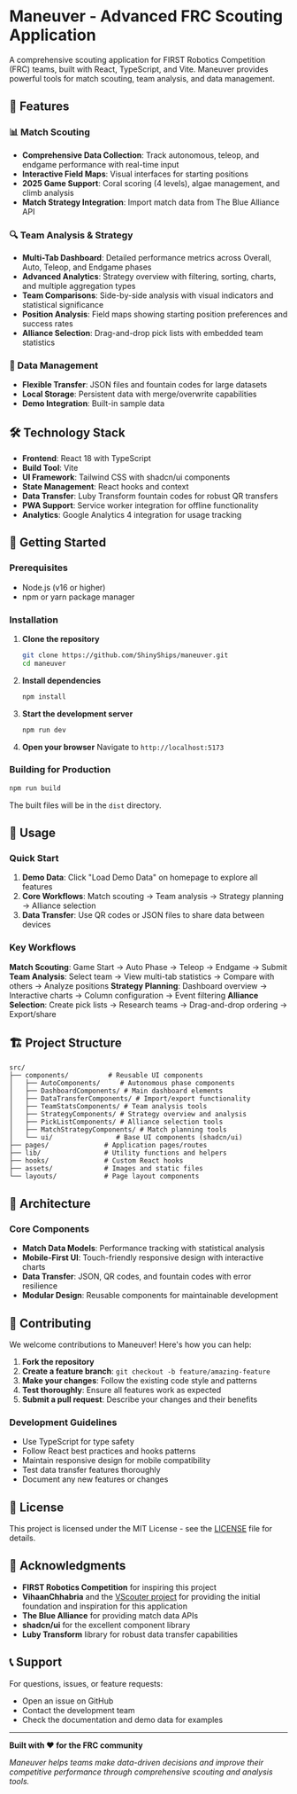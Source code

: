 # Maneuver - Advanced FRC Scouting Application

A comprehensive scouting application for FIRST Robotics Competition (FRC) teams, built with React, TypeScript, and Vite. Maneuver provides powerful tools for match scouting, team analysis, and data management.

## 🚀 Features

### 📊 Match Scouting
- **Comprehensive Data Collection**: Track autonomous, teleop, and endgame performance with real-time input
- **Interactive Field Maps**: Visual interfaces for starting positions
- **2025 Game Support**: Coral scoring (4 levels), algae management, and climb analysis
- **Match Strategy Integration**: Import match data from The Blue Alliance API

### 🔍 Team Analysis & Strategy
- **Multi-Tab Dashboard**: Detailed performance metrics across Overall, Auto, Teleop, and Endgame phases
- **Advanced Analytics**: Strategy overview with filtering, sorting, charts, and multiple aggregation types
- **Team Comparisons**: Side-by-side analysis with visual indicators and statistical significance
- **Position Analysis**: Field maps showing starting position preferences and success rates
- **Alliance Selection**: Drag-and-drop pick lists with embedded team statistics

### 📱 Data Management
- **Flexible Transfer**: JSON files and fountain codes for large datasets
- **Local Storage**: Persistent data with merge/overwrite capabilities
- **Demo Integration**: Built-in sample data

## 🛠️ Technology Stack

- **Frontend**: React 18 with TypeScript
- **Build Tool**: Vite
- **UI Framework**: Tailwind CSS with shadcn/ui components
- **State Management**: React hooks and context
- **Data Transfer**: Luby Transform fountain codes for robust QR transfers
- **PWA Support**: Service worker integration for offline functionality
- **Analytics**: Google Analytics 4 integration for usage tracking

## 🚀 Getting Started

### Prerequisites
- Node.js (v16 or higher)
- npm or yarn package manager

### Installation

1. **Clone the repository**
   ```bash
   git clone https://github.com/ShinyShips/maneuver.git
   cd maneuver
   ```

2. **Install dependencies**
   ```bash
   npm install
   ```

3. **Start the development server**
   ```bash
   npm run dev
   ```

4. **Open your browser**
   Navigate to `http://localhost:5173`

### Building for Production

```bash
npm run build
```

The built files will be in the `dist` directory.

## 📖 Usage

### Quick Start
1. **Demo Data**: Click "Load Demo Data" on homepage to explore all features
2. **Core Workflows**: Match scouting → Team analysis → Strategy planning → Alliance selection
3. **Data Transfer**: Use QR codes or JSON files to share data between devices

### Key Workflows

**Match Scouting**: Game Start → Auto Phase → Teleop → Endgame → Submit
**Team Analysis**: Select team → View multi-tab statistics → Compare with others → Analyze positions
**Strategy Planning**: Dashboard overview → Interactive charts → Column configuration → Event filtering
**Alliance Selection**: Create pick lists → Research teams → Drag-and-drop ordering → Export/share

## 🏗️ Project Structure

```
src/
├── components/          # Reusable UI components
│   ├── AutoComponents/     # Autonomous phase components
│   ├── DashboardComponents/ # Main dashboard elements
│   ├── DataTransferComponents/ # Import/export functionality
│   ├── TeamStatsComponents/ # Team analysis tools
│   ├── StrategyComponents/ # Strategy overview and analysis
│   ├── PickListComponents/ # Alliance selection tools
│   ├── MatchStrategyComponents/ # Match planning tools
│   └── ui/                # Base UI components (shadcn/ui)
├── pages/              # Application pages/routes
├── lib/                # Utility functions and helpers
├── hooks/              # Custom React hooks
├── assets/             # Images and static files
└── layouts/            # Page layout components
```

## 🔧 Architecture

### Core Components
- **Match Data Models**: Performance tracking with statistical analysis
- **Mobile-First UI**: Touch-friendly responsive design with interactive charts
- **Data Transfer**: JSON, QR codes, and fountain codes with error resilience
- **Modular Design**: Reusable components for maintainable development

## 🤝 Contributing

We welcome contributions to Maneuver! Here's how you can help:

1. **Fork the repository**
2. **Create a feature branch**: `git checkout -b feature/amazing-feature`
3. **Make your changes**: Follow the existing code style and patterns
4. **Test thoroughly**: Ensure all features work as expected
5. **Submit a pull request**: Describe your changes and their benefits

### Development Guidelines
- Use TypeScript for type safety
- Follow React best practices and hooks patterns
- Maintain responsive design for mobile compatibility
- Test data transfer features thoroughly
- Document any new features or changes

## 📝 License

This project is licensed under the MIT License - see the [LICENSE](LICENSE) file for details.

## 🙏 Acknowledgments

- **FIRST Robotics Competition** for inspiring this project
- **VihaanChhabria** and the [VScouter project](https://github.com/VihaanChhabria/VScouter) for providing the initial foundation and inspiration for this application
- **The Blue Alliance** for providing match data APIs
- **shadcn/ui** for the excellent component library
- **Luby Transform** library for robust data transfer capabilities

## 📞 Support

For questions, issues, or feature requests:
- Open an issue on GitHub
- Contact the development team
- Check the documentation and demo data for examples

---

**Built with ❤️ for the FRC community**

*Maneuver helps teams make data-driven decisions and improve their competitive performance through comprehensive scouting and analysis tools.*

